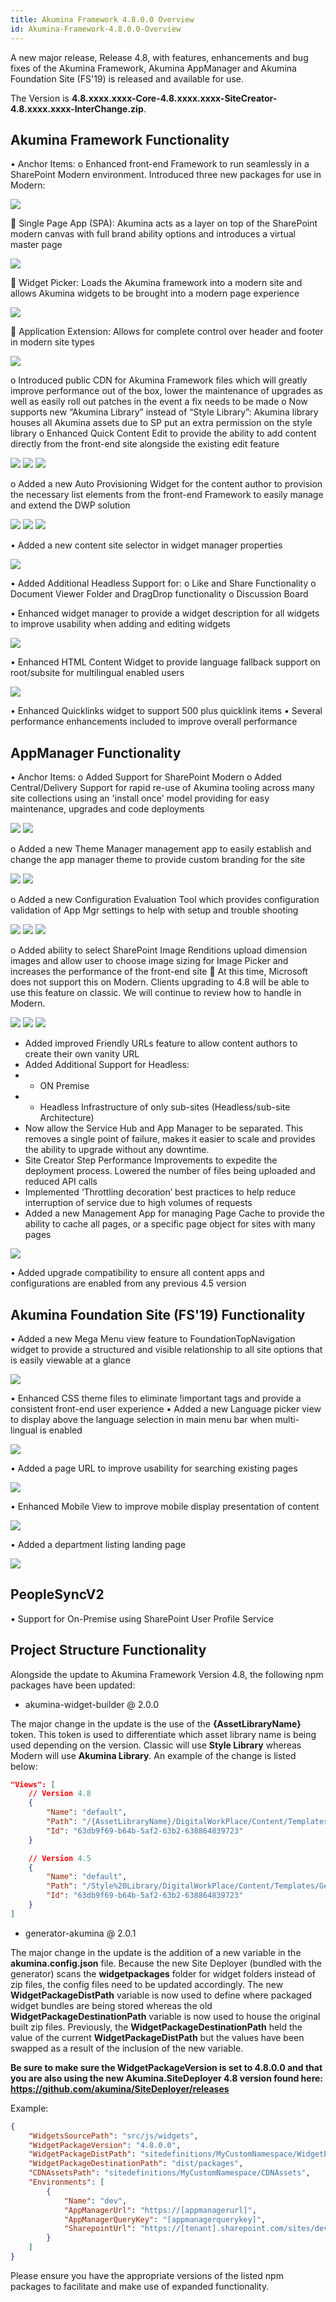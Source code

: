 ```yaml
---
title: Akumina Framework 4.8.0.0 Overview
id: Akumina-Framework-4.8.0.0-Overview
---
```



A new major release, Release 4.8, with features, enhancements and bug fixes of the Akumina Framework, Akumina AppManager and Akumina Foundation Site (FS'19) is released and available for use.  
 
The Version is **4.8.xxxx.xxxx-Core-4.8.xxxx.xxxx-SiteCreator-4.8.xxxx.xxxx-InterChange.zip**.

## Akumina Framework Functionality
•	Anchor Items:
o	Enhanced front-end Framework to run seamlessly in a SharePoint Modern environment.  Introduced three new packages for use in Modern:

![](https://akuminadownloads.blob.core.windows.net/wiki/AkuminaDev/48releasemodules.png)
 

	Single Page App (SPA):  Akumina acts as a layer on top of the SharePoint modern canvas with full brand ability options and introduces a virtual master page
 
![](https://akuminadownloads.blob.core.windows.net/wiki/AkuminaDev/48releasehomepage.png)
 

	Widget Picker: Loads the Akumina framework into a modern site and allows Akumina widgets to be brought into a modern page experience

![](https://akuminadownloads.blob.core.windows.net/wiki/AkuminaDev/48releasewidgetpicker.png)
 

	Application Extension:  Allows for complete control over header and footer in modern site types

![](https://akuminadownloads.blob.core.windows.net/wiki/AkuminaDev/48releaseappext.png)
 

o	Introduced public CDN for Akumina Framework files which will greatly improve performance out of the box, lower the maintenance of upgrades as well as easily roll out patches in the event a fix needs to be made
o	Now supports new “Akumina Library” instead of “Style Library”:  Akumina library houses all Akumina assets due to SP put an extra permission on the style library 
o	Enhanced Quick Content Edit to provide the ability to add content directly from the front-end site alongside the existing edit feature

![](https://akuminadownloads.blob.core.windows.net/wiki/AkuminaDev/48releasequickcontent1.png)
![](https://akuminadownloads.blob.core.windows.net/wiki/AkuminaDev/48releasequickcontent2.png)
![](https://akuminadownloads.blob.core.windows.net/wiki/AkuminaDev/48releasequickcontent3.png)
    

o	Added a new Auto Provisioning Widget for the content author to provision the necessary list elements from the front-end Framework to easily manage and extend the DWP solution

![](https://akuminadownloads.blob.core.windows.net/wiki/AkuminaDev/48releaselistselector1.png)
![](https://akuminadownloads.blob.core.windows.net/wiki/AkuminaDev/48releaselistselector2.png)
![](https://akuminadownloads.blob.core.windows.net/wiki/AkuminaDev/48releaselistselector3.png)           

•	Added a new content site selector in widget manager properties 

![](https://akuminadownloads.blob.core.windows.net/wiki/AkuminaDev/48releasecontentsiteselector.png)
 
•	Added Additional Headless Support for:
o	Like and Share Functionality
o	Document Viewer Folder and DragDrop functionality
o	Discussion Board

•	Enhanced widget manager to provide a widget description for all widgets to improve usability when adding and editing widgets

![](https://akuminadownloads.blob.core.windows.net/wiki/AkuminaDev/48releasewidgetmanager.png) 

•	Enhanced HTML Content Widget to provide language fallback support on root/subsite for multilingual enabled users

![](https://akuminadownloads.blob.core.windows.net/wiki/AkuminaDev/48releasewidgetmanager2.png)
 
•	Enhanced Quicklinks widget to support 500 plus quicklink items
•	Several performance enhancements included to improve overall performance

## AppManager Functionality

•	Anchor Items:
o	Added Support for SharePoint Modern
o	Added Central/Delivery Support for rapid re-use of Akumina tooling across many site collections using an 'install once' model providing for easy maintenance, upgrades and code deployments 
    
![](https://akuminadownloads.blob.core.windows.net/wiki/AkuminaDev/48releasecentralsitediagram.png)
![](https://akuminadownloads.blob.core.windows.net/wiki/AkuminaDev/48releaseappmgrprovision.png)

o	Added a new Theme Manager management app to easily establish and change the app manager theme to provide custom branding for the site
  
![](https://akuminadownloads.blob.core.windows.net/wiki/AkuminaDev/48releaseappmgrthemepicker.png)
![](https://akuminadownloads.blob.core.windows.net/wiki/AkuminaDev/48releaseappmgrthemepicker2.png)

o	Added a new Configuration Evaluation Tool which provides configuration validation of App Mgr settings to help with setup and trouble shooting 

![](https://akuminadownloads.blob.core.windows.net/wiki/AkuminaDev/48releaseappmgrevaltool1.png)
![](https://akuminadownloads.blob.core.windows.net/wiki/AkuminaDev/48releaseappmgrevaltool2.png)
![](https://akuminadownloads.blob.core.windows.net/wiki/AkuminaDev/48releaseappmgrevaltool3.png)   

o	Added ability to select SharePoint Image Renditions upload dimension images and allow user to choose image sizing for Image Picker and increases the performance of the front-end site
	At this time, Microsoft does not support this on Modern.  Clients upgrading to 4.8 will be able to use this feature on classic.  We will continue to review how to handle in Modern.

![](https://akuminadownloads.blob.core.windows.net/wiki/AkuminaDev/48releaseappmgrimagepicker1.png)
![](https://akuminadownloads.blob.core.windows.net/wiki/AkuminaDev/48releaseappmgrimagepicker2.png)
![](https://akuminadownloads.blob.core.windows.net/wiki/AkuminaDev/48releaseappmgrimagepicker3.png)
    
*	Added improved Friendly URLs feature to allow content authors to create their own vanity URL
*	Added Additional Support for Headless:
* *	ON Premise
* *	Headless Infrastructure of only sub-sites (Headless/sub-site Architecture)
*	Now allow the Service Hub and App Manager to be separated.   This removes a single point of failure, makes it easier to scale and provides the ability to upgrade without any downtime.
*	Site Creator Step Performance Improvements to expedite the deployment process. Lowered the number of files being uploaded and reduced API calls  
*	Implemented ‘Throttling decoration’ best practices to help reduce interruption of service due to high volumes of requests
*	Added a new Management App for managing Page Cache to provide the ability to cache all pages, or a specific page object for sites with many pages 

![](https://akuminadownloads.blob.core.windows.net/wiki/AkuminaDev/48releaseappmgrpagecache.png)
 
•	Added upgrade compatibility to ensure all content apps and configurations are enabled from any previous 4.5 version

## Akumina Foundation Site (FS'19) Functionality

•	Added a new Mega Menu view feature to FoundationTopNavigation widget to provide a structured and visible relationship to all site options that is easily viewable at a glance

![](https://akuminadownloads.blob.core.windows.net/wiki/AkuminaDev/48releasemegamenu.png)
 
•	Enhanced CSS theme files to eliminate !important tags and provide a consistent front-end user experience
•	Added a new Language picker view to display above the language selection in main menu bar when multi-lingual is enabled

![](https://akuminadownloads.blob.core.windows.net/wiki/AkuminaDev/48releaselanguagepicker.png)
 
•	Added a page URL to improve usability for searching existing pages

![](https://akuminadownloads.blob.core.windows.net/wiki/AkuminaDev/48releasesearchresults.png)
 
•	Enhanced Mobile View to improve mobile display presentation of content 

![](https://akuminadownloads.blob.core.windows.net/wiki/AkuminaDev/48releasemobileview.png)
 
•	Added a department listing landing page 

![](https://akuminadownloads.blob.core.windows.net/wiki/AkuminaDev/48releasedepartmentpage.png)
 

## PeopleSyncV2

•	Support for On-Premise using SharePoint User Profile Service

## Project Structure Functionality

Alongside the update to Akumina Framework Version 4.8, the following npm packages have been updated:

* akumina-widget-builder @ 2.0.0

The major change in the update is the use of the **{AssetLibraryName}** token. This token is used to differentiate which asset library name is being used depending on the version. Classic will use **Style Library** whereas Modern will use **Akumina Library**. An example of the change is listed below:

```json
"Views": [
    // Version 4.8
    {
        "Name": "default",
        "Path": "/{AssetLibraryName}/DigitalWorkPlace/Content/Templates/GenericListWidget/default.html",
        "Id": "63db9f69-b64b-5af2-63b2-638864839723"
    }

    // Version 4.5
    {
        "Name": "default",
        "Path": "/Style%20Library/DigitalWorkPlace/Content/Templates/GenericListWidget/default.html",
        "Id": "63db9f69-b64b-5af2-63b2-638864839723"
    }
]
```

* generator-akumina @ 2.0.1

The major change in the update is the addition of a new variable in the **akumina.config.json** file. Because the new Site Deployer (bundled with the generator) scans the **widgetpackages** folder for widget folders instead of zip files, the config files need to be updated accordingly. The new **WidgetPackageDistPath** variable is now used to define where packaged widget bundles are being stored whereas the old **WidgetPackageDestinationPath** variable is now used to house the original built zip files.
Previously, the **WidgetPackageDestinationPath** held the value of the current **WidgetPackageDistPath** but the values have been swapped as a result of the inclusion of the new variable.

**Be sure to make sure the WidgetPackageVersion is set to 4.8.0.0 and that you are also using the new Akumina.SiteDeployer 4.8 version found here: https://github.com/akumina/SiteDeployer/releases**

Example:
```json
{
    "WidgetsSourcePath": "src/js/widgets",
    "WidgetPackageVersion": "4.8.0.0",
    "WidgetPackageDistPath": "sitedefinitions/MyCustomNamespace/WidgetPackages",
    "WidgetPackageDestinationPath": "dist/packages",
    "CDNAssetsPath": "sitedefinitions/MyCustomNamespace/CDNAssets",
    "Environments": [
        {
            "Name": "dev",
            "AppManagerUrl": "https://[appmanagerurl]",
            "AppManagerQueryKey": "[appmanagerquerykey]",
            "SharepointUrl": "https://[tenant].sharepoint.com/sites/dev"
        }
    ]
}
```

Please ensure you have the appropriate versions of the listed npm packages to facilitate and make use of expanded functionality.